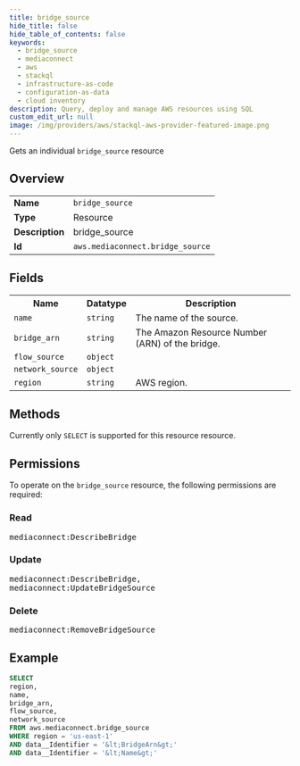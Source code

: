 ```yaml
---
title: bridge_source
hide_title: false
hide_table_of_contents: false
keywords:
  - bridge_source
  - mediaconnect
  - aws
  - stackql
  - infrastructure-as-code
  - configuration-as-data
  - cloud inventory
description: Query, deploy and manage AWS resources using SQL
custom_edit_url: null
image: /img/providers/aws/stackql-aws-provider-featured-image.png
---
```

Gets an individual <code>bridge_source</code> resource

## Overview
<table><tbody>
<tr><td><b>Name</b></td><td><code>bridge_source</code></td></tr>
<tr><td><b>Type</b></td><td>Resource</td></tr>
<tr><td><b>Description</b></td><td>bridge_source</td></tr>
<tr><td><b>Id</b></td><td><code>aws.mediaconnect.bridge_source</code></td></tr>
</tbody></table>

## Fields
<table><tbody>
<tr><th>Name</th><th>Datatype</th><th>Description</th></tr>
<tr><td><code>name</code></td><td><code>string</code></td><td>The name of the source.</td></tr>
<tr><td><code>bridge_arn</code></td><td><code>string</code></td><td>The Amazon Resource Number (ARN) of the bridge.</td></tr>
<tr><td><code>flow_source</code></td><td><code>object</code></td><td></td></tr>
<tr><td><code>network_source</code></td><td><code>object</code></td><td></td></tr>
<tr><td><code>region</code></td><td><code>string</code></td><td>AWS region.</td></tr>

</tbody></table>

## Methods
Currently only <code>SELECT</code> is supported for this resource resource.

## Permissions

To operate on the <code>bridge_source</code> resource, the following permissions are required:

### Read
<pre>
mediaconnect:DescribeBridge</pre>

### Update
<pre>
mediaconnect:DescribeBridge,
mediaconnect:UpdateBridgeSource</pre>

### Delete
<pre>
mediaconnect:RemoveBridgeSource</pre>


## Example
```sql
SELECT
region,
name,
bridge_arn,
flow_source,
network_source
FROM aws.mediaconnect.bridge_source
WHERE region = 'us-east-1'
AND data__Identifier = '&lt;BridgeArn&gt;'
AND data__Identifier = '&lt;Name&gt;'
```
